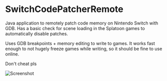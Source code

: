 # SwitchCodePatcherRemote
Java application to remotely patch code memory on Nintendo Switch with GDB. Has a basic check for scene loading in the Splatoon games to automatically disable patches.

Uses GDB breakpoints + memory editing to write to games. It works fast enough to not hugely freeze games while writing, so it should be fine to use online.

Don't cheat pls

![Screenshot](https://media.discordapp.net/attachments/1014100008699691119/1030730992681500702/unknown.png)
